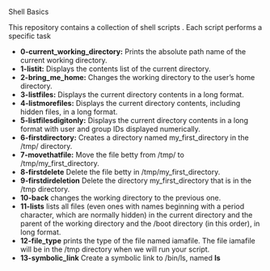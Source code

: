  Shell Basics

This repository contains a collection of shell scripts . Each script performs a specific task


- **0-current_working_directory:** Prints the absolute path name of the current working directory.
- **1-listit:** Displays the contents list of the current directory.
- **2-bring_me_home:** Changes the working directory to the user’s home directory.
- **3-listfiles:** Displays the current directory contents in a long format.
- **4-listmorefiles:** Displays the current directory contents, including hidden files, in a long format.
- **5-listfilesdigitonly:** Displays the current directory contents in a long format with user and group IDs displayed numerically.
- **6-firstdirectory:** Creates a directory named my_first_directory in the /tmp/ directory.
- **7-movethatfile:** Move the file betty from /tmp/ to /tmp/my_first_directory.
- **8-firstdelete** Delete the file betty in /tmp/my_first_directory.
- **9-firstdirdeletion** Delete the directory my_first_directory that is in the /tmp directory.
- **10-back** changes the working directory to the previous one.
- **11-lists** lists all files (even ones with names beginning with a period character, which are normally hidden) in the current directory and the parent of the working directory and the /boot directory (in this order), in long format.
- **12-file_type** prints the type of the file named iamafile. The file iamafile will be in the /tmp directory when we will run your script.
- **13-symbolic_link** Create a symbolic link to /bin/ls, named __ls__